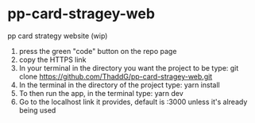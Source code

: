 # pp-card-stragey-web
pp card strategy website (wip)

1. press the green "code" button on the repo page
2. copy the HTTPS link
3. In your terminal in the directory you want the project to be type: git clone https://github.com/ThaddG/pp-card-stragey-web.git
4. In the terminal in the directory of the project type: yarn install
5. To then run the app, in the terminal type: yarn dev
6. Go to the localhost link it provides, default is :3000 unless it's already being used
